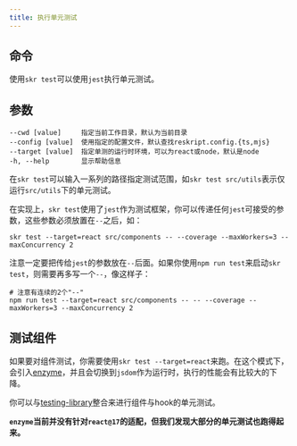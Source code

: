 ```yaml
---
title: 执行单元测试
---
```


## 命令

使用`skr test`可以使用`jest`执行单元测试。

## 参数

```
--cwd [value]     指定当前工作目录，默认为当前目录
--config [value]  使用指定的配置文件，默认查找reskript.config.{ts,mjs}
--target [value]  指定单测的运行时环境，可以为react或node，默认是node
-h, --help        显示帮助信息
```

在`skr test`可以输入一系列的路径指定测试范围，如`skr test src/utils`表示仅运行`src/utils`下的单元测试。

在实现上，`skr test`使用了`jest`作为测试框架，你可以传递任何`jest`可接受的参数，这些参数必须放置在`--`之后，如：

```shell
skr test --target=react src/components -- --coverage --maxWorkers=3 --maxConcurrency 2
```

注意一定要把传给`jest`的参数放在`--`后面。如果你使用`npm run test`来启动`skr test`，则需要再多写一个`--`，像这样子：

```shell
# 注意有连续的2个"--"
npm run test --target=react src/components -- -- --coverage --maxWorkers=3 --maxConcurrency 2
```

## 测试组件

如果要对组件测试，你需要使用`skr test --target=react`来跑。在这个模式下，会引入[enzyme](https://www.npmjs.com/package/enzyme)，并且会切换到`jsdom`作为运行时，执行的性能会有比较大的下降。

你可以与[testing-library](https://testing-library.com/docs/react-testing-library/intro)整合来进行组件与hook的单元测试。

**`enzyme`当前并没有针对`react@17`的适配，但我们发现大部分的单元测试也跑得起来。**
